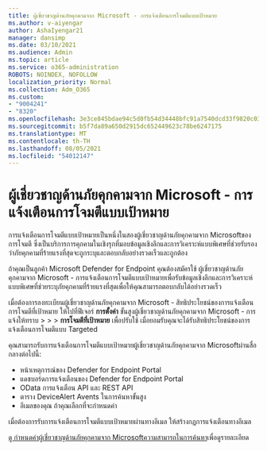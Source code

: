 ```yaml
---
title: ผู้เชี่ยวชาญด้านภัยคุกคามจาก Microsoft - การแจ้งเตือนการโจมตีแบบเป้าหมาย
ms.author: v-aiyengar
author: AshaIyengar21
manager: dansimp
ms.date: 03/10/2021
ms.audience: Admin
ms.topic: article
ms.service: o365-administration
ROBOTS: NOINDEX, NOFOLLOW
localization_priority: Normal
ms.collection: Adm_O365
ms.custom:
- "9004241"
- "8320"
ms.openlocfilehash: 3e3ce845bdae94c5d0fb54d34448bfc91a7540dcd33f9820c030406f19108f97
ms.sourcegitcommit: b5f7da89a650d2915dc652449623c78be6247175
ms.translationtype: MT
ms.contentlocale: th-TH
ms.lasthandoff: 08/05/2021
ms.locfileid: "54012147"
---
```

# <a name="microsoft-threat-experts---targeted-attack-notification"></a>ผู้เชี่ยวชาญด้านภัยคุกคามจาก Microsoft - การแจ้งเตือนการโจมตีแบบเป้าหมาย

การแจ้งเตือนการโจมตีแบบเป้าหมายเป็นหนึ่งในสองผู้เชี่ยวชาญด้านภัยคุกคามจาก Microsoftของการโจมตี ซึ่งเป็นบริการการคุกคามในเชิงรุกที่มอบข้อมูลเชิงลึกและการวิเคราะห์แบบพิเศษที่ช่วยรับรองว่าภัยคุกคามที่ร้ายแรงที่สุดจะถูกระบุและตอบกลับอย่างรวดเร็วและถูกต้อง

ถ้าคุณเป็นลูกค้า Microsoft Defender for Endpoint คุณต้องสมัครใช้ ผู้เชี่ยวชาญด้านภัยคุกคามจาก Microsoft - การแจ้งเตือนการโจมตีแบบเป้าหมายเพื่อรับข้อมูลเชิงลึกและการวิเคราะห์แบบพิเศษที่ช่วยระบุภัยคุกคามที่ร้ายแรงที่สุดเพื่อให้คุณสามารถตอบกลับได้อย่างรวดเร็ว

เมื่อต้องการลงทะเบียนผู้เชี่ยวชาญด้านภัยคุกคามจาก Microsoft - สิทธิประโยชน์ของการแจ้งเตือนการโจมตีที่เป้าหมาย ให้ไปที่ฟีเจอร์ **การตั้งค่า** ขั้นสูงผู้เชี่ยวชาญด้านภัยคุกคามจาก Microsoft - การแจ้งให้ทราบ  >    >    >  **การโจมตีที่เป้าหมาย** เพื่อปรับใช้ เมื่อยอมรับคุณจะได้รับสิทธิประโยชน์ของการแจ้งเตือนการโจมตีแบบ Targeted

คุณสามารถรับการแจ้งเตือนการโจมตีแบบเป้าหมายผู้เชี่ยวชาญด้านภัยคุกคามจาก Microsoftผ่านสื่อกลางต่อไปนี้:

- หน้าเหตุการณ์ของ Defender for Endpoint Portal
- แดชบอร์ดการแจ้งเตือนของ Defender for Endpoint Portal
- OData การแจ้งเตือน API และ REST API
- ตาราง DeviceAlert Avents ในการค้นหาขั้นสูง
- อีเมลของคุณ ถ้าคุณเลือกที่จะกําหนดค่า

เมื่อต้องการรับการแจ้งเตือนการโจมตีแบบเป้าหมายผ่านทางอีเมล ให้สร้างกฎการแจ้งเตือนทางอีเมล 

[ดู กําหนดค่าผู้เชี่ยวชาญด้านภัยคุกคามจาก Microsoftความสามารถในการค้นหา](/windows/security/threat-protection/microsoft-defender-atp/configure-microsoft-threat-experts)เพื่อดูรายละเอียด
